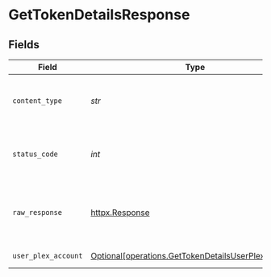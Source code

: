 # GetTokenDetailsResponse


## Fields

| Field                                                                                                            | Type                                                                                                             | Required                                                                                                         | Description                                                                                                      |
| ---------------------------------------------------------------------------------------------------------------- | ---------------------------------------------------------------------------------------------------------------- | ---------------------------------------------------------------------------------------------------------------- | ---------------------------------------------------------------------------------------------------------------- |
| `content_type`                                                                                                   | *str*                                                                                                            | :heavy_check_mark:                                                                                               | HTTP response content type for this operation                                                                    |
| `status_code`                                                                                                    | *int*                                                                                                            | :heavy_check_mark:                                                                                               | HTTP response status code for this operation                                                                     |
| `raw_response`                                                                                                   | [httpx.Response](https://www.python-httpx.org/api/#response)                                                     | :heavy_check_mark:                                                                                               | Raw HTTP response; suitable for custom response parsing                                                          |
| `user_plex_account`                                                                                              | [Optional[operations.GetTokenDetailsUserPlexAccount]](../../models/operations/gettokendetailsuserplexaccount.md) | :heavy_minus_sign:                                                                                               | Logged in user details                                                                                           |
